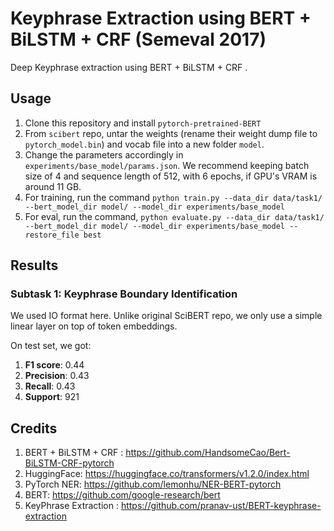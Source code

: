 # Keyphrase Extraction using BERT + BiLSTM + CRF (Semeval 2017)

Deep Keyphrase extraction using BERT + BiLSTM + CRF .

## Usage

1. Clone this repository and install `pytorch-pretrained-BERT`
2. From `scibert` repo, untar the weights (rename their weight dump file to `pytorch_model.bin`) and vocab file into a new folder `model`.
3. Change the parameters accordingly in `experiments/base_model/params.json`. We recommend keeping batch size of 4 and sequence length of 512, with 6 epochs, if GPU's VRAM is around 11 GB.
4. For training, run the command `python train.py --data_dir data/task1/ --bert_model_dir model/ --model_dir experiments/base_model`
5. For eval, run the command, `python evaluate.py --data_dir data/task1/ --bert_model_dir model/ --model_dir experiments/base_model --restore_file best`

## Results

### Subtask 1: Keyphrase Boundary Identification

We used IO format here. Unlike original SciBERT repo, we only use a simple linear layer on top of token embeddings.

On test set, we got:

1. **F1 score**: 0.44 
2. **Precision**: 0.43
3. **Recall**: 0.43
4. **Support**: 921

## Credits
1. BERT + BiLSTM + CRF : https://github.com/HandsomeCao/Bert-BiLSTM-CRF-pytorch
2. HuggingFace: https://huggingface.co/transformers/v1.2.0/index.html
3. PyTorch NER: https://github.com/lemonhu/NER-BERT-pytorch
4. BERT: https://github.com/google-research/bert
5. KeyPhrase Extraction : https://github.com/pranav-ust/BERT-keyphrase-extraction
